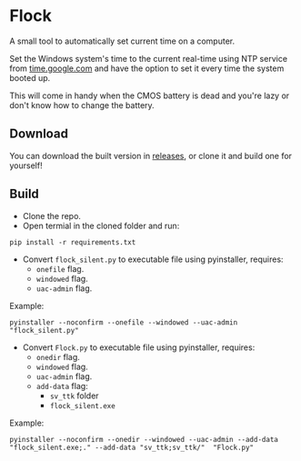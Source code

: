 # Flock
A small tool to automatically set current time on a computer.

Set the Windows system's time to the current real-time using NTP service from [time.google.com](https://developers.google.com/time) and have the option to set it every time the system booted up.

This will come in handy when the CMOS battery is dead and you're lazy or don't know how to change the battery.

## Download
You can download the built version in [releases](https://github.com/Neurs12/Flock/releases), or clone it and build one for yourself!

## Build
- Clone the repo.
- Open termial in the cloned folder and run:
```
pip install -r requirements.txt
```
- Convert `flock_silent.py` to executable file using pyinstaller, requires:
  - `onefile` flag.
  - `windowed` flag.
  - `uac-admin` flag.

Example:
```
pyinstaller --noconfirm --onefile --windowed --uac-admin  "flock_silent.py"
```

- Convert `Flock.py` to executable file using pyinstaller, requires:
  - `onedir` flag.
  - `windowed` flag.
  - `uac-admin` flag.
  - `add-data` flag:
    - `sv_ttk` folder
    - `flock_silent.exe`

Example:
```
pyinstaller --noconfirm --onedir --windowed --uac-admin --add-data "flock_silent.exe;." --add-data "sv_ttk;sv_ttk/"  "Flock.py"
```
